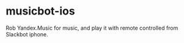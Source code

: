 # musicbot-ios
Rob Yandex.Music for music, and play it with remote controlled from Slackbot iphone.
